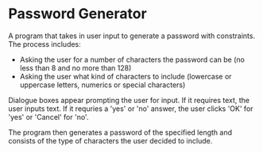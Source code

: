 # Password Generator

A program that takes in user input to generate a password with constraints.
The process includes:

* Asking the user for a number of characters the password can be (no less than 8 and no more than 128)
* Asking the user what kind of characters to include (lowercase or uppercase letters, numerics or special characters)

Dialogue boxes appear prompting the user for input. If it requires text, the user inputs text. If it requries a 'yes' or 'no' answer, the user clicks 'OK' for 'yes' or 'Cancel' for 'no'.

The program then generates a password of the specified length and consists of the type of characters the user decided to include. 